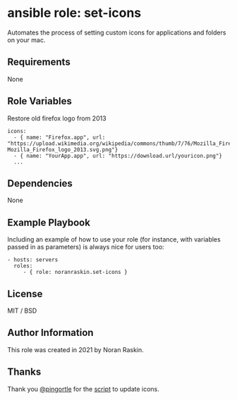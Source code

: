 ansible role: set-icons
=========

Automates the process of setting custom icons for applications and folders on your mac.

Requirements
------------

None

Role Variables
--------------

Restore old firefox logo from 2013
```
icons:
  - { name: "Firefox.app", url: "https://upload.wikimedia.org/wikipedia/commons/thumb/7/76/Mozilla_Firefox_logo_2013.svg/1024px-Mozilla_Firefox_logo_2013.svg.png"}
  - { name: "YourApp.app", url: "https://download.url/youricon.png"}
  ...
```

Dependencies
------------

None

Example Playbook
----------------

Including an example of how to use your role (for instance, with variables passed in as parameters) is always nice for users too:

    - hosts: servers
      roles:
         - { role: noranraskin.set-icons }

License
-------

MIT / BSD

Author Information
------------------

This role was created in 2021 by Noran Raskin.

Thanks
------

Thank you [@pingortle](https://github.com/pingortle) for the [script](https://github.com/pingortle/dotfiles/blob/master/bash/.bin/set-finder-icon) to update icons.
